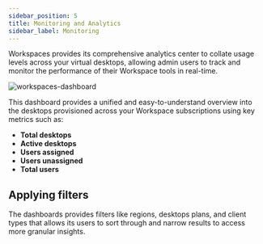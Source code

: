 ```yaml
---
sidebar_position: 5
title: Monitoring and Analytics
sidebar_label: Monitoring
---
```


Workspaces provides its comprehensive analytics center to collate usage levels across your virtual desktops, allowing admin users to track and monitor the performance of their Workspace tools in real-time. 

![workspaces-dashboard](/img/runbook-images/workspaces-analytics.png)

This dashboard provides a unified and easy-to-understand overview into the desktops provisioned across your Workspace subscriptions using key metrics such as:

- **Total desktops**
- **Active desktops**
- **Users assigned**
- **Users unassigned**
- **Total users**

## Applying filters

The dashboards provides filters like regions, desktops plans, and client types that allows its users to sort through and narrow results to access more granular insights.
